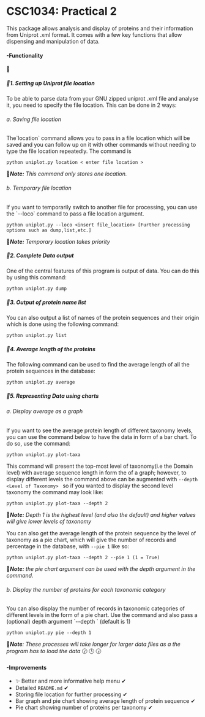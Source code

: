 <H1>CSC1034: Practical 2</H1>

This package allows analysis and display of proteins and their information from Uniprot .xml format.
It comes with a few key functions that allow dispensing and manipulation of data.

<h4> -Functionality </h4>

🚩<h5>🚩1. Setting up Uniprot file location</h5>
To be able to parse data from your GNU zipped uniprot .xml file and analyse it, you need to specify the file location.
This can be done in 2 ways:
<h6>a. Saving file location</h6>
The`location` command allows you to pass in a file location which will be saved and you can follow up on it with other
commands without needing to type the file location repeatedly. The command is
    
    python uniplot.py location < enter file location >

📍***Note:** This command only stores one location.*
<h6>b. Temporary file location </h6>
If you want to temporarily switch to another file for processing, you can use the `--loco` command to pass a
file location argument. 

    python uniplot.py --loco <insert file_location> [Further processing options such as dump,list,etc.]  
    
📍***Note:** Temporary location takes priority*

<h5>🚩2. Complete Data output </h5>
One of the central features of this program is output of data. You can do this by using this command:

    python uniplot.py dump

<h5>🚩3. Output of protein name list </h2>
You can also output a list of names of the protein sequences and their origin which is done using the following command:

    python uniplot.py list
    
<h5>🚩4. Average length of the proteins</h5>
The following command can be used to find the average length of all the protein sequences in the database:

    python uniplot.py average

<h5>🚩5. Representing Data using charts </h5>
<h6>a. Display average as a graph</h6>
If you want to see the average protein length of different taxonomy levels, you can use the command below to have the
 data in form of a bar chart. To do so, use the command:
 
    python uniplot.py plot-taxa
    
This command will present the top-most level of taxonomy(i.e the Domain level) with average sequence length in form the 
of a graph; however, to display different levels the command above can be
 augmented with `--depth <Level of Taxonomy> ` so if you wanted to display the second level taxonomy the command may 
 look like:
 
    python uniplot.py plot-taxa --depth 2
    
📍***Note:** Depth 1 is  the highest level (and also the default) and higher values will give lower levels of taxonomy*


You can also get the average length of the protein sequence by the level of taxonomy as a pie chart, which will give the
 number of records and percentage in the database, with `--pie 1` like so:
 
    python uniplot.py plot-taxa --depth 2 --pie 1 (1 = True)
    
📍***Note:** the pie chart argument can be used with the depth argument in the command.*
    
<h6>b. Display the number of proteins for each taxonomic category</h6>
You can also display the number of records in taxonomic categories of different levels in the form of a pie chart.
Use the command and also pass a (optional) depth argument `--depth <level>` (default is 1)

    python uniplot.py pie --depth 1

📍***Note**: These processes will take longer for larger data files as a the program has to load the data* 🕝 🕒 🕞

<h4> -Improvements </h4>

* :sparkles: Better and more informative help menu ✔
* Detailed `README.md` ✔
* Storing file location for further processing ✔
* Bar graph and pie chart showing average length of protein sequence ✔
* Pie chart showing number of proteins per taxonomy ✔

    
    

